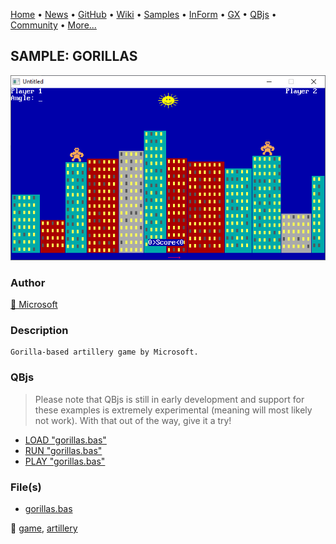 [Home](https://qb64.com) • [News](../../news.md) • [GitHub](https://github.com/QB64Official/qb64) • [Wiki](https://github.com/QB64Official/qb64/wiki) • [Samples](../../samples.md) • [InForm](../../inform.md) • [GX](../../gx.md) • [QBjs](../../qbjs.md) • [Community](../../community.md) • [More...](../../more.md)

## SAMPLE: GORILLAS

![screenshot.png](img/screenshot.png)

### Author

[🐝 Microsoft](../microsoft.md) 

### Description

```text
Gorilla-based artillery game by Microsoft.
```

### QBjs

> Please note that QBjs is still in early development and support for these examples is extremely experimental (meaning will most likely not work). With that out of the way, give it a try!

* [LOAD "gorillas.bas"](https://v6p9d9t4.ssl.hwcdn.net/html/5963335/index.html?src=https://qb64.com/samples/gorillas/src/gorillas.bas)
* [RUN "gorillas.bas"](https://v6p9d9t4.ssl.hwcdn.net/html/5963335/index.html?mode=auto&src=https://qb64.com/samples/gorillas/src/gorillas.bas)
* [PLAY "gorillas.bas"](https://v6p9d9t4.ssl.hwcdn.net/html/5963335/index.html?mode=play&src=https://qb64.com/samples/gorillas/src/gorillas.bas)

### File(s)

* [gorillas.bas](src/gorillas.bas)

🔗 [game](../game.md), [artillery](../artillery.md)
